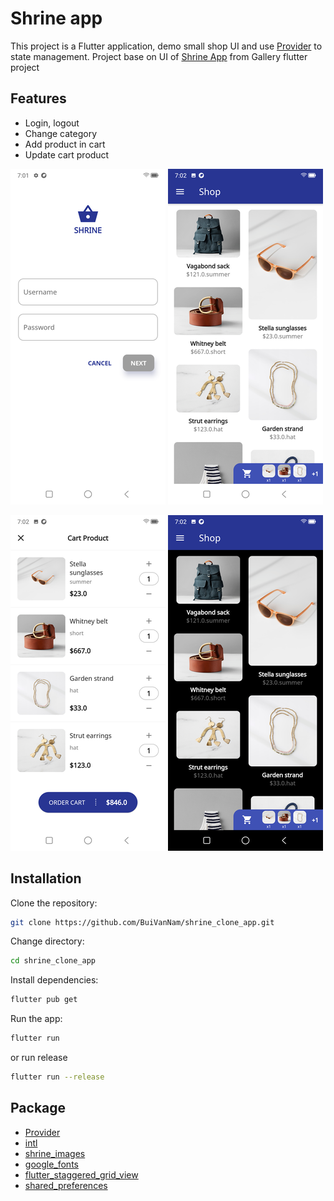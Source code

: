 # Shrine app

This project is a Flutter application, demo small shop UI and use [Provider](https://pub.dev/packages/provider) to state management.
Project base on UI of [Shrine App](https://gallery.flutter.dev/#/shrine) from Gallery flutter project

## Features

- Login, logout
- Change category
- Add product in cart
- Update cart product


![alt text](https://github.com/BuiVanNam/shrine_clone_app/blob/master/screenshot/login.png)
![alt text](https://github.com/BuiVanNam/shrine_clone_app/blob/master/screenshot/home_light.png)


![alt text](https://github.com/BuiVanNam/shrine_clone_app/blob/master/screenshot/cart.png)
![alt text](https://github.com/BuiVanNam/shrine_clone_app/blob/master/screenshot/home_dark.png)


## Installation

Clone the repository:

```bash
git clone https://github.com/BuiVanNam/shrine_clone_app.git
```

Change directory:
```bash
cd shrine_clone_app
```

Install dependencies:
```bash
flutter pub get
```

Run the app:
```bash
flutter run
```
or run release
```bash
flutter run --release
```

## Package

- [Provider](https://pub.dev/packages/provider)
- [intl](https://pub.dev/packages/intl)
- [shrine_images](https://pub.dev/packages/shrine_images)
- [google_fonts](https://pub.dev/packages/google_fonts)
- [flutter_staggered_grid_view](https://pub.dev/packages/flutter_staggered_grid_view)
- [shared_preferences](https://pub.dev/packages/shared_preferences)
